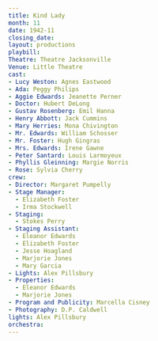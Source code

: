 ```yaml
---
title: Kind Lady
month: 11
date: 1942-11
closing_date:
layout: productions
playbill:
Theatre: Theatre Jacksonville
Venue: Little Theatre
cast:
- Lucy Weston: Agnes Eastwood
- Ada: Peggy Philips
- Aggie Edwards: Jeanette Perner
- Doctor: Hubert DeLong
- Gustav Rosenberg: Emil Hanna
- Henry Abbott: Jack Cummins
- Mary Herries: Mona Chivington
- Mr. Edwards: William Schosser
- Mr. Foster: Hugh Gingras
- Mrs. Edwards: Irene Gawne
- Peter Santard: Louis Larmoyeux
- Phyllis Gleinning: Margie Norris
- Rose: Sylvia Cherry
crew:
- Director: Margaret Pumpelly
- Stage Manager:
  - Elizabeth Foster
  - Irma Stockwell
- Staging:
  - Stokes Perry
- Staging Assistant:
  - Eleanor Edwards
  - Elizabeth Foster
  - Jesse Hoagland
  - Marjorie Jones
  - Mary Garcia
- Lights: Alex Pillsbury
- Properties:
  - Eleanor Edwards
  - Marjorie Jones
- Program and Publicity: Marcella Cisney
- Photography: D.P. Caldwell
lights: Alex Pillsbury
orchestra:
---
```


